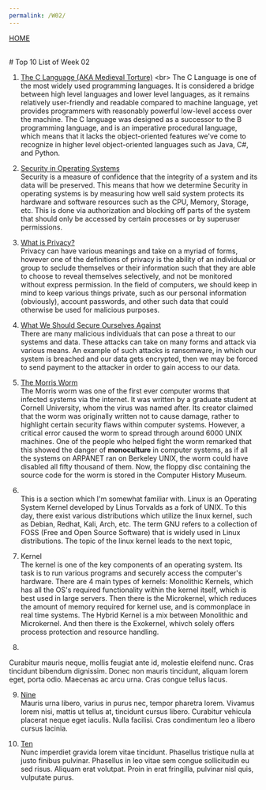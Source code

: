 ```yaml
---
permalink: /W02/
---
```

[HOME](../)

<br>
# Top 10 List of Week 02

1. [The C Language (AKA Medieval Torture)](https://en.wikipedia.org/wiki/C_(programming_language)) <br>
The C Language is one of the most widely used programming languages. It is considered a bridge between high level languages and lower level languages, as it remains relatively user-friendly and readable compared to machine language, yet provides programmers with reasonably powerful low-level access over the machine. The C language was designed as a successor to the B programming language, and is an imperative procedural language, which means that it lacks the object-oriented features we've come to recognize in higher level object-oriented languages such as Java, C#, and Python.

2. [Security in Operating Systems](https://github.com/UI-FASILKOM-OS/SistemOperasi/blob/master/Slides/os02.pdf)<br>
Security is a measure of confidence that the integrity of a system and its data will be preserved. This means that how we determine Security in operating systems is by measuring how well said system protects its hardware and software resources such as the CPU, Memory, Storage, etc. This is done via authorization and blocking off parts of the system that should only be accessed by certain processes or by superuser permissions.

3. [What is Privacy?](https://en.wikipedia.org/wiki/Privacy)<br>
Privacy can have various meanings and take on a myriad of forms, however one of the definitions of privacy is the ability of an individual or group to seclude themselves or their information such that they are able to choose to reveal themselves selectively, and not be monitored without express permission. In the field of computers, we should keep in mind to keep various things private, such as our personal information (obviously), account passwords, and other such data that could otherwise be used for malicious purposes.

4. [What We Should Secure Ourselves Against](https://en.wikipedia.org/wiki/Ransomware)<br>
There are many malicious individuals that can pose a threat to our systems and data. These attacks can take on many forms and attack via various means. An example of such attacks is ransomware, in which our system is breached and our data gets encrypted, then we may be forced to send payment to the attacker in order to gain access to our data.

5. [The Morris Worm](https://en.wikipedia.org/wiki/Morris_worm)<br>
The Morris worm was one of the first ever computer worms that infected systems via the internet. It was written by a graduate student at Cornell University, whom the virus was named after. Its creator claimed that the worm was originally written not to cause damage, rather to highlight certain security flaws within computer systems. However, a critical error caused the worm to spread through around 6000 UNIX machines. One of the people who helped fight the worm remarked that this showed the danger of **monoculture** in computer systems, as if all the systems on ARPANET ran on Berkeley UNIX, the worm could have disabled all fifty thousand of them. Now, the floppy disc containing the source code for the worm is stored in the Computer History Museum.

6. []()<br>
This is a section which I'm somewhat familiar with. Linux is an Operating System Kernel developed by Linus Torvalds as a fork of UNIX. To this day, there exist various distributions which utilize the linux kernel, such as Debian, Redhat, Kali, Arch, etc. The term GNU refers to a collection of FOSS (Free and Open Source Software) that is widely used in Linux distributions. The topic of the linux kernel leads to the next topic,

7. Kernel<br>
The kernel is one of the key components of an operating system. Its task is to run various programs and securely access the computer's hardware. There are 4 main types of kernels: Monolithic Kernels, which has all the OS's required functionality within the kernel itself, which is best used in large servers. Then there is the Microkernel, which reduces the amount of memory required for kernel use, and is commonplace in real time systems. The Hybrid Kernel is a mix between Monolithic and Microkernel. And then there is the Exokernel, whivch solely offers process protection and resource handling.

8. <br>
Curabitur mauris neque, mollis feugiat ante id, molestie eleifend nunc.
Cras tincidunt bibendum dignissim.
Donec non mauris tincidunt, aliquam lorem eget, porta odio.
Maecenas ac arcu urna.
Cras congue tellus lacus.

9. [Nine](https://en.wikipedia.org/wiki/9)<br>
Mauris urna libero, varius in purus nec, tempor pharetra lorem.
Vivamus lorem nisi, mattis ut tellus at, tincidunt cursus libero.
Curabitur vehicula placerat neque eget iaculis.
Nulla facilisi.
Cras condimentum leo a libero cursus lacinia.

10. [Ten](https://en.wikipedia.org/wiki/10)<br>
Nunc imperdiet gravida lorem vitae tincidunt. 
Phasellus tristique nulla at justo finibus pulvinar.
Phasellus in leo vitae sem congue sollicitudin eu sed risus.
Aliquam erat volutpat.
Proin in erat fringilla, pulvinar nisl quis, vulputate purus.
